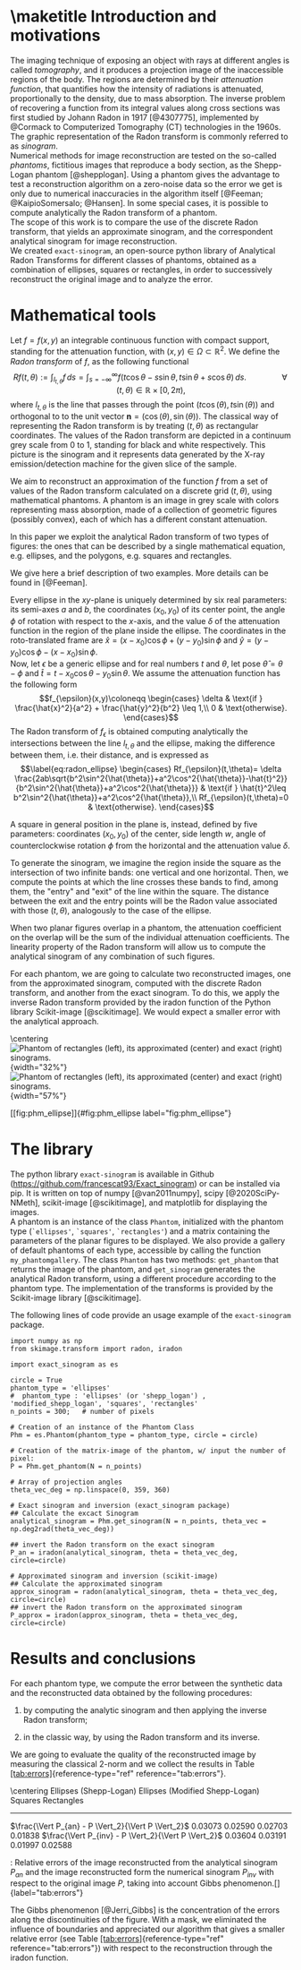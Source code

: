 \maketitle
Introduction and motivations
============================

The imaging technique of exposing an object with rays at different
angles is called *tomography*, and it produces a projection image of the
inaccessible regions of the body. The regions are determined by their
*attenuation function*, that quantifies how the intensity of radiations
is attenuated, proportionally to the density, due to mass absorption.
The inverse problem of recovering a function from its integral values
along cross sections was first studied by Johann Radon in
1917 [@4307775], implemented by @Cormack to Computerized Tomography (CT)
technologies in the 1960s. The graphic representation of the Radon
transform is commonly referred to as *sinogram*.\
Numerical methods for image reconstruction are tested on the so-called
*phantoms*, fictitious images that reproduce a body section, as the
Shepp-Logan phantom [@shepplogan]. Using a phantom gives the advantage
to test a reconstruction algorithm on a zero-noise data so the error we
get is only due to numerical inaccuracies in the algorithm
itself [@Feeman; @KaipioSomersalo; @Hansen]. In some special cases, it
is possible to compute analytically the Radon transform of a phantom.\
The scope of this work is to compare the use of the discrete Radon
transform, that yields an approximate sinogram, and the correspondent
analytical sinogram for image reconstruction.\
We created `exact-sinogram`, an open-source python library of Analytical
Radon Transforms for different classes of phantoms, obtained as a
combination of ellipses, squares or rectangles, in order to successively
reconstruct the original image and to analyze the error.

Mathematical tools
==================

Let $f = f(x,y)$ an integrable continuous function with compact support,
standing for the attenuation function, with
$(x,y) \in \Omega \subset \mathbb{R}^2$. We define the *Radon transform*
of $f$, as the following functional
$$Rf(t,\theta):= \int_{l_{t,\theta}} f \,ds = \int_{s=-\infty}^{\infty} f(t\cos{\theta}-s\sin{\theta},t\sin{\theta}+s\cos{\theta}) \,ds. \qquad \qquad \forall \, (t,\theta) \in \mathbb{R} \times [0,2\pi),$$
where $l_{t,\theta}$ is the line that passes through the point
$(t\cos(\theta), t \sin(\theta))$ and orthogonal to to the unit vector
$\mathbf{n} = (\cos(\theta), \sin(\theta))$. The classical way of
representing the Radon transform is by treating $(t,\theta)$ as
rectangular coordinates. The values of the Radon transform are depicted
in a continuum grey scale from $0$ to $1$, standing for black and white
respectively. This picture is the sinogram and it represents data
generated by the X-ray emission/detection machine for the given slice of
the sample.

We aim to reconstruct an approximation of the function $f$ from a set of
values of the Radon transform calculated on a discrete grid
$(t, \theta)$, using mathematical phantoms. A phantom is an image in
grey scale with colors representing mass absorption, made of a
collection of geometric figures (possibly convex), each of which has a
different constant attenuation.

In this paper we exploit the analytical Radon transform of two types of
figures: the ones that can be described by a single mathematical
equation, e.g. ellipses, and the polygons, e.g. squares and rectangles.

We give here a brief description of two examples. More details can be
found in [@Feeman].

Every ellipse in the $xy$-plane is uniquely determined by six real
parameters: its semi-axes $a$ and $b$, the coordinates ($x_0, y_0$) of
its center point, the angle $\phi$ of rotation with respect to the
$x$-axis, and the value $\delta$ of the attenuation function in the
region of the plane inside the ellipse. The coordinates in the
roto-translated frame are $\hat{x}=(x-x_0)\cos{\phi}+(y-y_0)\sin{\phi}$
and $\hat{y}=(y-y_0)\cos{\phi}-(x-x_0)\sin{\phi}$.\
Now, let $\epsilon$ be a generic ellipse and for real numbers $t$ and
$\theta$, let pose $\hat{\theta}=\theta-\phi$ and
$\hat{t}=t-x_0\cos{\theta}-y_0\sin{\theta}$. We assume the attenuation
function has the following form $$f_{\epsilon}(x,y)\coloneqq 
    \begin{cases}
    \delta & \text{if } \frac{\hat{x}^2}{a^2} + \frac{\hat{y}^2}{b^2} \leq 1,\\
    0      &  \text{otherwise}.
    \end{cases}$$ The Radon transform of $f_{\epsilon}$ is obtained
computing analytically the intersections between the line $l_{t,\theta}$
and the ellipse, making the difference between them, i.e. their
distance, and is expressed as $$\label{eq:radon_ellipse}
\begin{cases}
    Rf_{\epsilon}(t,\theta)= \delta \frac{2ab\sqrt{b^2\sin^2{\hat{\theta}}+a^2\cos^2{\hat{\theta}}-\hat{t}^2}}{b^2\sin^2{\hat{\theta}}+a^2\cos^2{\hat{\theta}}} & \text{if }  \hat{t}^2\leq b^2\sin^2{\hat{\theta}}+a^2\cos^2{\hat{\theta}},\\
    Rf_{\epsilon}(t,\theta)=0 & \text{otherwise}.
    \end{cases}$$

A square in general position in the plane is, instead, defined by five
parameters: coordinates $(x_0,y_0)$ of the center, side length $w$,
angle of counterclockwise rotation $\phi$ from the horizontal and the
attenuation value $\delta$.

To generate the sinogram, we imagine the region inside the square as the
intersection of two infinite bands: one vertical and one horizontal.
Then, we compute the points at which the line crosses these bands to
find, among them, the "entry\" and "exit\" of the line within the
square. The distance between the exit and the entry points will be the
Radon value associated with those $(t,\theta)$, analogously to the case
of the ellipse.

When two planar figures overlap in a phantom, the attenuation
coefficient on the overlap will be the sum of the individual attenuation
coefficients. The linearity property of the Radon transform will allow
us to compute the analytical sinogram of any combination of such
figures.

For each phantom, we are going to calculate two reconstructed images,
one from the approximated sinogram, computed with the discrete Radon
transform, and another from the exact sinogram. To do this, we apply the
inverse Radon transform provided by the iradon function of the Python
library Scikit-image [@scikitimage]. We would expect a smaller error
with the analytical approach.

\centering
![Phantom of rectangles (left), its approximated (center) and exact
(right)
sinograms.](JOSSimages/phantom_rectangles.png "fig:"){width="32%"}
![Phantom of rectangles (left), its approximated (center) and exact
(right)
sinograms.](JOSSimages/analytical_sinograms_rectangles.png "fig:"){width="57%"}

[\[fig:phm\_ellipse\]]{#fig:phm_ellipse label="fig:phm_ellipse"}

The library
===========

The python library `exact-sinogram` is available in Github
(<https://github.com/francescat93/Exact_sinogram>) or can be installed
via pip. It is written on top of numpy [@van2011numpy],
scipy [@2020SciPy-NMeth], scikit-image [@scikitimage], and matplotlib
for displaying the images.\
A phantom is an instance of the class `Phantom`, initialized with the
phantom type (`` `ellipses' ``, `` `squares' ``, `` `rectangles' ``) and
a matrix containing the parameters of the planar figures to be
displayed. We also provide a gallery of default phantoms of each type,
accessible by calling the function `my_phantomgallery`. The class
`Phantom` has two methods: `get_phantom` that returns the image of the
phantom, and `get_sinogram` generates the analytical Radon transform,
using a different procedure according to the phantom type. The
implementation of the transforms is provided by the Scikit-image library
[@scikitimage].

The following lines of code provide an usage example of the
`exact-sinogram` package.

``` {.python language="Python"}
import numpy as np
from skimage.transform import radon, iradon

import exact_sinogram as es

circle = True
phantom_type = 'ellipses'  
#  phantom_type : 'ellipses' (or 'shepp_logan') , 'modified_shepp_logan', 'squares', 'rectangles'
n_points = 300;   # number of pixels

# Creation of an instance of the Phantom Class
Phm = es.Phantom(phantom_type = phantom_type, circle = circle)    

# Creation of the matrix-image of the phantom, w/ input the number of pixel:
P = Phm.get_phantom(N = n_points)

# Array of projection angles
theta_vec_deg = np.linspace(0, 359, 360)

# Exact sinogram and inversion (exact_sinogram package)
## Calculate the excact Sinogram
analytical_sinogram = Phm.get_sinogram(N = n_points, theta_vec = np.deg2rad(theta_vec_deg))

## invert the Radon transform on the exact sinogram
P_an = iradon(analytical_sinogram, theta = theta_vec_deg, circle=circle)

# Approximated sinogram and inversion (scikit-image)
## Calculate the approximated sinogram
approx_sinogram = radon(analytical_sinogram, theta = theta_vec_deg, circle=circle)
## invert the Radon transform on the approximated sinogram
P_approx = iradon(approx_sinogram, theta = theta_vec_deg, circle=circle)
```

Results and conclusions
=======================

For each phantom type, we compute the error between the synthetic data
and the reconstructed data obtained by the following procedures:

1.  by computing the analytic sinogram and then applying the inverse
    Radon transform;

2.  in the classic way, by using the Radon transform and its inverse.

We are going to evaluate the quality of the reconstructed image by
measuring the classical $2$-norm and we collect the results in Table
[\[tab:errors\]](#tab:errors){reference-type="ref"
reference="tab:errors"}.

\centering
                                                         Ellipses (Shepp-Logan)   Ellipses (Modified Shepp-Logan)   Squares   Rectangles
  ----------------------------------------------------- ------------------------ --------------------------------- --------- ------------
   $\frac{\Vert P_{an} - P \Vert_2}{\Vert P \Vert_2}$           0.03073                       0.02590               0.02703    0.01838
   $\frac{\Vert P_{inv} - P \Vert_2}{\Vert P \Vert_2}$          0.03604                       0.03191               0.01997    0.02588

  : Relative errors of the image reconstructed from the analytical
  sinogram $P_{an}$ and the image reconstructed form the numerical
  sinogram $P_{inv}$ with respect to the original image $P$, taking into
  account Gibbs phenomenon.[]{label="tab:errors"}

The Gibbs phenomenon [@Jerri_Gibbs] is the concentration of the errors
along the discontinuities of the figure. With a mask, we eliminated the
influence of boundaries and appreciated our algorithm that gives a
smaller relative error (see Table
[\[tab:errors\]](#tab:errors){reference-type="ref"
reference="tab:errors"}) with respect to the reconstruction through the
iradon function.
